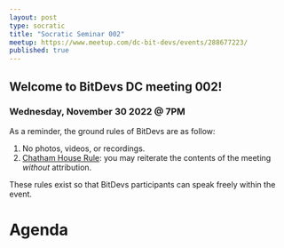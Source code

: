 ```yaml
---
layout: post
type: socratic
title: "Socratic Seminar 002"
meetup: https://www.meetup.com/dc-bit-devs/events/288677223/
published: true
---
```


## Welcome to BitDevs DC meeting 002!

### Wednesday, November 30 2022 @ 7PM

As a reminder, the ground rules of BitDevs are as follow:

1. No photos, videos, or recordings.
1. [Chatham House Rule](https://en.wikipedia.org/wiki/Chatham_House_Rule): you may
   reiterate the contents of the meeting *without* attribution.

These rules exist so that BitDevs participants can speak freely
within the event.

# Agenda
